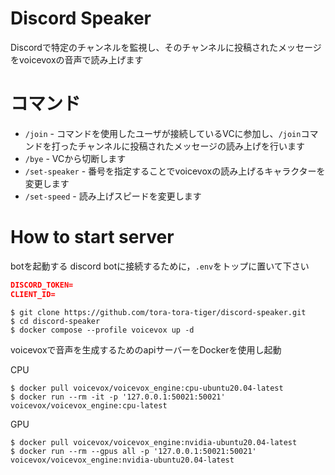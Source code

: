 # Discord Speaker
Discordで特定のチャンネルを監視し、そのチャンネルに投稿されたメッセージをvoicevoxの音声で読み上げます

# コマンド
- `/join` - コマンドを使用したユーザが接続しているVCに参加し、`/join`コマンドを打ったチャンネルに投稿されたメッセージの読み上げを行います
- `/bye` - VCから切断します
- `/set-speaker` - 番号を指定することでvoicevoxの読み上げるキャラクターを変更します
- `/set-speed` - 読み上げスピードを変更します

# How to start server
botを起動する
discord botに接続するために，`.env`をトップに置いて下さい
```config.json
DISCORD_TOKEN=
CLIENT_ID=
```
```
$ git clone https://github.com/tora-tora-tiger/discord-speaker.git
$ cd discord-speaker
$ docker compose --profile voicevox up -d
```
voicevoxで音声を生成するためのapiサーバーをDockerを使用し起動

CPU
```
$ docker pull voicevox/voicevox_engine:cpu-ubuntu20.04-latest
$ docker run --rm -it -p '127.0.0.1:50021:50021' voicevox/voicevox_engine:cpu-latest
```
GPU
```
$ docker pull voicevox/voicevox_engine:nvidia-ubuntu20.04-latest
$ docker run --rm --gpus all -p '127.0.0.1:50021:50021' voicevox/voicevox_engine:nvidia-ubuntu20.04-latest
```